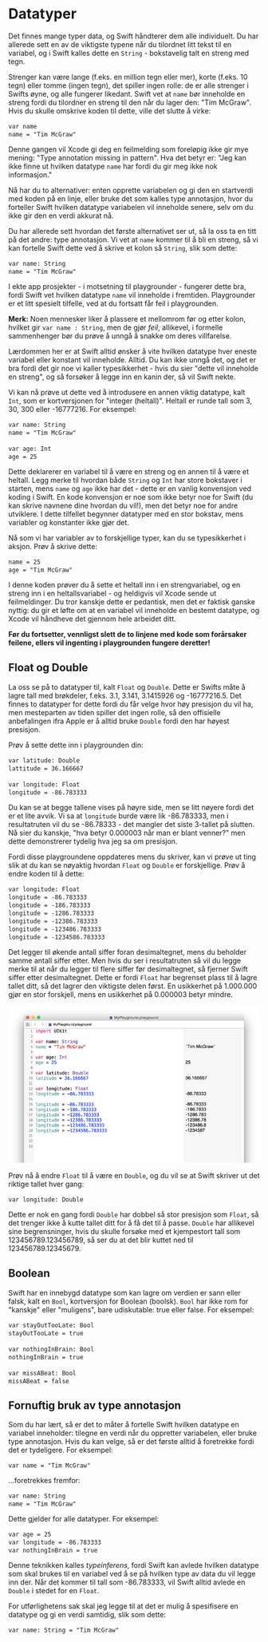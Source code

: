 # Datatyper

Det finnes mange typer data, og Swift håndterer dem alle individuelt. Du har allerede sett en av de viktigste typene når du tilordnet litt tekst til en variabel, og i Swift kalles dette en `String` - bokstavelig talt en streng med tegn.

Strenger kan være lange (f.eks. en million tegn eller mer), korte (f.eks. 10 tegn) eller tomme (ingen tegn), det spiller ingen rolle: de er alle strenger i Swifts øyne, og alle fungerer likedant. Swift vet at `name` bør inneholde en streng fordi du tilordner en streng til den når du lager den: "Tim McGraw". Hvis du skulle omskrive koden til dette, ville det slutte å virke:

    var name
    name = "Tim McGraw"

Denne gangen vil Xcode gi deg en feilmelding som foreløpig ikke gir mye mening: "Type annotation missing in pattern". Hva det betyr er: "Jeg kan ikke finne ut hvilken datatype `name` har fordi du gir meg ikke nok informasjon."

Nå har du to alternativer: enten opprette variabelen og gi den en startverdi med koden på en linje, eller bruke det som kalles type annotasjon, hvor du forteller Swift hvilken datatype variabelen vil inneholde senere, selv om du ikke gir den en verdi akkurat nå.

Du har allerede sett hvordan det første alternativet ser ut, så la oss ta en titt på det andre: type annotasjon. Vi vet at `name` kommer til å bli en streng, så vi kan fortelle Swift dette ved å skrive et kolon så `String`, slik som dette:

    var name: String
    name = "Tim McGraw"

I ekte app prosjekter - i motsetning til playgrounder - fungerer dette bra, fordi Swift vet hvilken datatype `name` vil inneholde i fremtiden. Playgrounder er et litt spesielt tilfelle, ved at du fortsatt får feil i playgrounden.

**Merk:** Noen mennesker liker å plassere et mellomrom før og etter kolon, hvilket gir `var name : String`, men de gjør *feil*, allikevel, i formelle sammenhenger bør du prøve å unngå å snakke om deres villfarelse.

Lærdommen her er at Swift alltid ønsker å vite hvilken datatype hver eneste variabel eller konstant vil inneholde. Alltid. Du kan ikke unngå det, og det er bra fordi det gir noe vi kaller typesikkerhet - hvis du sier "dette vil inneholde en streng", og så forsøker å legge inn en kanin der, så vil Swift nekte.

Vi kan nå prøve ut dette ved å introdusere en annen viktig datatype, kalt `Int`, som er kortversjonen for "integer (heltall)". Heltall er runde tall som 3, 30, 300 eller -16777216. For eksempel:

    var name: String
    name = "Tim McGraw"

    var age: Int
    age = 25

Dette deklarerer en variabel til å være en streng og en annen til å være et heltall. Legg merke til hvordan både `String` og `Int` har store bokstaver i starten, mens `name` og `age` ikke har det - dette er en vanlig konvensjon ved koding i Swift. En kode konvensjon er noe som ikke betyr noe for Swift (du kan skrive navnene dine hvordan du vil!), men det betyr noe for andre utviklere. I dette tilfellet begynner datatyper med en stor bokstav, mens variabler og konstanter ikke gjør det.

Nå som vi har variabler av to forskjellige typer, kan du se typesikkerhet i aksjon. Prøv å skrive dette:

    name = 25
    age = "Tim McGraw"

I denne koden prøver du å sette et heltall inn i en strengvariabel, og en streng inn i en heltallsvariabel - og heldigvis vil Xcode sende ut feilmeldinger. Du tror kanskje dette er pedantisk, men det er faktisk ganske nyttig: du gir et løfte om at en variabel vil inneholde en bestemt datatype, og Xcode vil håndheve det gjennom hele arbeidet ditt.

**Før du fortsetter, vennligst slett de to linjene med kode som forårsaker feilene, ellers vil ingenting i playgrounden fungere deretter!**

## Float og Double

La oss se på to datatyper til, kalt `Float` og `Double`. Dette er Swifts måte å lagre tall med brøkdeler, f.eks. 3.1, 3.141, 3.1415926 og -16777216.5. Det finnes to datatyper for dette fordi du får velge hvor høy presisjon du vil ha, men mesteparten av tiden spiller det ingen rolle, så den offisielle anbefalingen ifra Apple er å alltid bruke `Double` fordi den har høyest presisjon.

Prøv å sette dette inn i playgrounden din:

    var latitude: Double
    lattitude = 36.166667

    var longitude: Float
    longitude = -86.783333

Du kan se at begge tallene vises på høyre side, men se litt nøyere fordi det er et lite avvik. Vi sa at `longitude` burde være lik -86.783333, men i resultatruten vil du se -86.78333 - det mangler det siste 3-tallet på slutten. Nå sier du kanskje, "hva betyr 0.000003 når man er blant venner?" men dette demonstrerer tydelig hva jeg sa om presisjon.

Fordi disse playgroundene oppdateres mens du skriver, kan vi prøve ut ting slik at du kan se nøyaktig hvordan `Float` og `Double` er forskjellige. Prøv å endre koden til å dette:

    var longitude: Float
    longitude = -86.783333
    longitude = -186.783333
    longitude = -1286.783333
    longitude = -12386.783333
    longitude = -123486.783333
    longitude = -1234586.783333

Det legger til økende antall siffer foran desimaltegnet, mens du beholder samme antall siffer etter. Men hvis du ser i resultatruten så vil du legge merke til at når du legger til flere siffer før desimaltegnet, så fjerner Swift siffer etter desimaltegnet. Dette er fordi `Float` har begrenset plass til å lagre tallet ditt, så det lagrer den viktigste delen først. En usikkerhet på 1.000.000 gjør en stor forskjell, mens en usikkerhet på 0.000003 betyr mindre.

![I Swift inneholder en Float mye mindre data enn en Double, så du bør bruke Double der hvor det er mulig.](0-4.png)

Prøv nå å endre `Float` til å være en `Double`, og du vil se at Swift skriver ut det riktige tallet hver gang:

    var longitude: Double

Dette er nok en gang fordi `Double` har dobbel så stor presisjon som `Float`, så det trenger ikke å kutte tallet ditt for å få det til å passe. `Double` har allikevel sine begrensninger, hvis du skulle forsøke med et kjempestort tall som 123456789.123456789, så ser du at det blir kuttet ned til 123456789.12345679.


## Boolean

Swift har en innebygd datatype som kan lagre om verdien er sann eller falsk, kalt en `Bool`, kortversjon for Boolean (boolsk). `Bool` har ikke rom for "kanskje" eller "muligens", bare udiskutable: true eller false. For eksempel:

    var stayOutTooLate: Bool
    stayOutTooLate = true
    
    var nothingInBrain: Bool
    nothingInBrain = true
    
    var missABeat: Bool
    missABeat = false


## Fornuftig bruk av type annotasjon

Som du har lært, så er det to måter å fortelle Swift hvilken datatype en variabel inneholder: tilegne en verdi når du oppretter variabelen, eller bruke type annotasjon. Hvis du kan velge, så er det første alltid å foretrekke fordi det er tydeligere. For eksempel:

    var name = "Tim McGraw"

…foretrekkes fremfor:

    var name: String
    name = "Tim McGraw"

Dette gjelder for alle datatyper. For eksempel:

    var age = 25
    var longitude = -86.783333
    var nothingInBrain = true

Denne teknikken kalles *typeinferens*, fordi Swift kan avlede hvilken datatype som skal brukes til en variabel ved å se på hvilken type av data du vil legge inn der. Når det kommer til tall som -86.783333, vil Swift alltid avlede en `Double` i stedet for en `Float`.

For utførlighetens sak skal jeg legge til at det er mulig å spesifisere en datatype og gi en verdi samtidig, slik som dette:

    var name: String = "Tim McGraw"